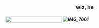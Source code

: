 <br><br>
<h3 align="center">wiz, he</h3>
<h5 align="left">
<img src="https://files.catbox.moe/rme84q.png" width="179" height="20" align="left"></img>
  
![IMG_7661](https://github.com/user-attachments/assets/ed50dfd7-6c2c-4867-b8aa-c64396890479)

